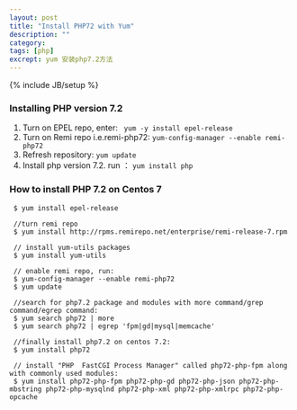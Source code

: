 ```yaml
---
layout: post
title: "Install PHP72 with Yum"
description: ""
category: 
tags: [php]
excrept: yum 安装php7.2方法
---
```

{% include JB/setup %}


### Installing PHP version 7.2

1. Turn on EPEL repo, enter:
` yum -y install epel-release`
2. Turn on Remi repo i.e.remi-php72:
`yum-config-manager --enable remi-php72`
3. Refresh repository:
`yum update`
4. Install php version 7.2. run ：
`yum install php`


### How to install PHP 7.2 on Centos 7

```
 $ yum install epel-release
 
 //turn remi repo
 $ yum install http://rpms.remirepo.net/enterprise/remi-release-7.rpm
 
 // install yum-utils packages
 $ yum install yum-utils
 
 // enable remi repo, run: 
 $ yum-config-manager --enable remi-php72
 $ yum update
 
 //search for php7.2 package and modules with more command/grep command/egrep command:
 $ yum search php72 | more
 $ yum search php72 | egrep 'fpm|gd|mysql|memcache'
 
 //finally install php7.2 on centos 7.2:
 $ yum install php72
 
 // install "PHP  FastCGI Process Manager" called php72-php-fpm along with commonly used modules:
 $ yum install php72-php-fpm php72-php-gd php72-php-json php72-php-mbstring php72-php-mysqlnd php72-php-xml php72-php-xmlrpc php72-php-opcache

```
